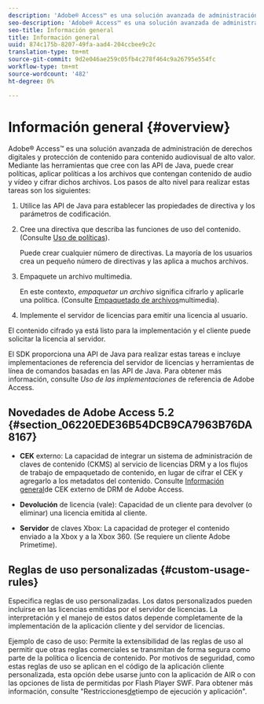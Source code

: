 ```yaml
---
description: 'Adobe® Access™ es una solución avanzada de administración de derechos digitales y protección de contenido para contenido audiovisual de alto valor. Mediante las herramientas que cree con las API de Java, puede crear políticas, aplicar políticas a los archivos que contengan contenido de audio y vídeo y cifrar dichos archivos. Los pasos de alto nivel para realizar estas tareas son los siguientes '
seo-description: 'Adobe® Access™ es una solución avanzada de administración de derechos digitales y protección de contenido para contenido audiovisual de alto valor. Mediante las herramientas que cree con las API de Java, puede crear políticas, aplicar políticas a los archivos que contengan contenido de audio y vídeo y cifrar dichos archivos. Los pasos de alto nivel para realizar estas tareas son los siguientes '
seo-title: Información general
title: Información general
uuid: 874c175b-8207-49fa-aad4-204ccbee9c2c
translation-type: tm+mt
source-git-commit: 9d2e046ae259c05fb4c278f464c9a26795e554fc
workflow-type: tm+mt
source-wordcount: '482'
ht-degree: 0%

---
```



# Información general {#overview}

Adobe® Access™ es una solución avanzada de administración de derechos digitales y protección de contenido para contenido audiovisual de alto valor. Mediante las herramientas que cree con las API de Java, puede crear políticas, aplicar políticas a los archivos que contengan contenido de audio y vídeo y cifrar dichos archivos. Los pasos de alto nivel para realizar estas tareas son los siguientes:

1. Utilice las API de Java para establecer las propiedades de directiva y los parámetros de codificación.
1. Cree una directiva que describa las funciones de uso del contenido. (Consulte [Uso de políticas](../../aaxs-protecting-content/content-working-with-policies/content-working-with-policies-overview.md)).

   Puede crear cualquier número de directivas. La mayoría de los usuarios crea un pequeño número de directivas y las aplica a muchos archivos.

1. Empaquete un archivo multimedia.

   En este contexto, *empaquetar un archivo* significa cifrarlo y aplicarle una política. (Consulte [Empaquetado de archivos](../../aaxs-protecting-content/content-packaging-media-files/content-packaging-media-files-overview.md)multimedia).

1. Implemente el servidor de licencias para emitir una licencia al usuario.

El contenido cifrado ya está listo para la implementación y el cliente puede solicitar la licencia al servidor.

El SDK proporciona una API de Java para realizar estas tareas e incluye implementaciones de referencia del servidor de licencias y herramientas de línea de comandos basadas en las API de Java. Para obtener más información, consulte *Uso de las implementaciones* de referencia de Adobe Access.

## Novedades de Adobe Access 5.2 {#section_06220EDE36B54DCB9CA7963B76DA8167}

* **CEK** externo: La capacidad de integrar un sistema de administración de claves de contenido (CKMS) al servicio de licencias DRM y a los flujos de trabajo de empaquetado de contenido, en lugar de cifrar el CEK y agregarlo a los metadatos del contenido. Consulte [Información general](../../aaxs-drm-xkey-mgmt/aaxs-drm-using-external-cek-overview.md)de CEK externo de DRM de Adobe Access.

* **Devolución** de licencia (vale): Capacidad de un cliente para devolver (o eliminar) una licencia emitida al cliente.
* **Servidor** de claves Xbox: La capacidad de proteger el contenido enviado a la Xbox y a la Xbox 360. (Se requiere un cliente Adobe Primetime).

## Reglas de uso personalizadas {#custom-usage-rules}

Especifica reglas de uso personalizadas. Los datos personalizados pueden incluirse en las licencias emitidas por el servidor de licencias. La interpretación y el manejo de estos datos depende completamente de la implementación de la aplicación cliente y del servidor de licencias.

Ejemplo de caso de uso: Permite la extensibilidad de las reglas de uso al permitir que otras reglas comerciales se transmitan de forma segura como parte de la política o licencia de contenido. Por motivos de seguridad, como estas reglas de uso se aplican en el código de la aplicación cliente personalizada, esta opción debe usarse junto con la aplicación de AIR o con las opciones de lista de permitidas por Flash Player SWF. Para obtener más información, consulte &quot;Restricciones[de](../../aaxs-protecting-content/content-introduction/content-usage-rules/content-runtime-application-restrictions/content-allowlist-air.md)tiempo de ejecución y aplicación&quot;.
